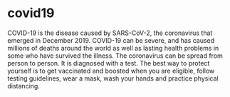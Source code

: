 # covid19

COVID-19 is the disease caused by SARS-CoV-2, the coronavirus that emerged in December 2019.
COVID-19 can be severe, and has caused millions of deaths around the world as well as lasting health problems in some who have survived the illness.
The coronavirus can be spread from person to person. It is diagnosed with a test.
The best way to protect yourself is to get vaccinated and boosted when you are eligible, follow testing guidelines, wear a mask, wash your hands and practice physical distancing.
